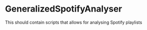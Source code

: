# GeneralizedSpotifyAnalyser
 This should contain scripts that allows for analysing Spotify playlists
